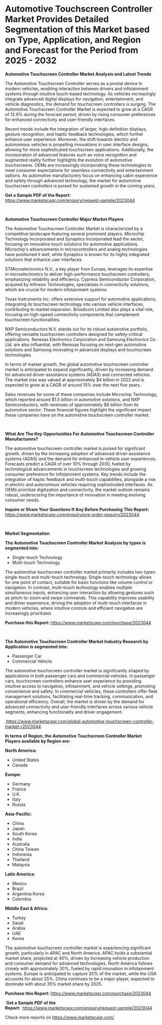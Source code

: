 <p><h1>Automotive Touchscreen Controller Market Provides Detailed Segmentation of this Market based on Type, Application, and Region and Forecast for the Period from 2025 - 2032</h1></p><p><strong>Automotive Touchscreen Controller Market Analysis and Latest Trends</strong></p>
<p><p>The Automotive Touchscreen Controller serves as a pivotal device in modern vehicles, enabling interaction between drivers and infotainment systems through intuitive touch-based technology. As vehicles increasingly integrate advanced digital displays for navigation, entertainment, and vehicle diagnostics, the demand for touchscreen controllers is surging. The Automotive Touchscreen Controller Market is expected to grow at a CAGR of 12.9% during the forecast period, driven by rising consumer preferences for enhanced connectivity and user-friendly interfaces.</p><p>Recent trends include the integration of larger, high-definition displays, gesture recognition, and haptic feedback technologies, which further enhance user experience. Moreover, the shift towards electric and autonomous vehicles is propelling innovations in user interface designs, allowing for more sophisticated touchscreen applications. Additionally, the incorporation of advanced features such as voice recognition and augmented reality further highlights the evolution of automotive touchscreens. OEMs are increasingly incorporating these technologies to meet consumer expectations for seamless connectivity and entertainment options. As automotive manufacturers focus on enhancing cabin experience and safety through advanced technology, the market for automotive touchscreen controllers is poised for sustained growth in the coming years.</p></p>
<p><strong>Get a Sample PDF of the Report:&nbsp;</strong> <a href="https://www.marketscagr.com/enquiry/request-sample/2023044?utm_campaign=3580&utm_medium=2&utm_source=Github&utm_content=ia&utm_term=29032025&utm_id=automotive-touchscreen-controller">https://www.marketscagr.com/enquiry/request-sample/2023044</a></p>
<p>&nbsp;</p>
<p><strong>Automotive Touchscreen Controller Major Market Players</strong></p>
<p><p>The Automotive Touchscreen Controller Market is characterized by a competitive landscape featuring several prominent players. Microchip Technology Incorporated and Synaptics Incorporated lead the sector, focusing on innovative touch solutions for automotive applications. Microchip's advancements in microcontrollers and analog technologies have positioned it well, while Synaptics is known for its highly integrated solutions that enhance user interfaces.</p><p>STMicroelectronics N.V., a key player from Europe, leverages its expertise in microelectronics to deliver high-performance touchscreen controllers, emphasizing reliability and efficiency. Cypress Semiconductor Corporation, acquired by Infineon Technologies, specializes in connectivity solutions, which are crucial for modern infotainment systems.</p><p>Texas Instruments Inc. offers extensive support for automotive applications, integrating its touchscreen technology into various vehicle interfaces, contributing to market expansion. Broadcom Limited also plays a vital role, focusing on high-speed connectivity components that complement touchscreen functionalities.</p><p>NXP Semiconductors N.V. stands out for its robust automotive portfolio, offering versatile touchscreen controllers designed for safety-critical applications. Renesas Electronics Corporation and Samsung Electronics Co. Ltd. are also influential, with Renesas focusing on next-gen automotive solutions and Samsung innovating in advanced displays and touchscreen technologies.</p><p>In terms of market growth, the global automotive touchscreen controller market is anticipated to expand significantly, driven by increasing demand for advanced driver-assistance systems (ADAS) and connected vehicles. The market size was valued at approximately $4 billion in 2022 and is expected to grow at a CAGR of around 10% over the next five years.</p><p>Sales revenues for some of these companies include Microchip Technology, which reported around $1.5 billion in automotive solutions, and NXP Semiconductors, with revenues of approximately $8 billion from its automotive sector. These financial figures highlight the significant impact these companies have on the automotive touchscreen controller market.</p></p>
<p>&nbsp;</p>
<p><strong>What Are The Key Opportunities For Automotive Touchscreen Controller Manufacturers?</strong></p>
<p><p>The automotive touchscreen controller market is poised for significant growth, driven by the increasing adoption of advanced driver-assistance systems (ADAS) and the demand for enhanced in-vehicle user experiences. Forecasts predict a CAGR of over 10% through 2030, fueled by technological advancements in touchscreen technologies and growing consumer preference for infotainment systems. Key trends include the integration of haptic feedback and multi-touch capabilities, alongside a rise in electric and autonomous vehicles requiring sophisticated interfaces. As OEMs prioritize digitization and connectivity, the market outlook remains robust, underscoring the importance of innovation in meeting evolving consumer needs.</p></p>
<p><strong>Inquire or Share Your Questions If Any Before Purchasing This Report:</strong> <a href="https://www.marketscagr.com/enquiry/pre-order-enquiry/2023044?utm_campaign=3580&utm_medium=2&utm_source=Github&utm_content=ia&utm_term=29032025&utm_id=automotive-touchscreen-controller">https://www.marketscagr.com/enquiry/pre-order-enquiry/2023044</a></p>
<p>&nbsp;</p>
<p><strong>Market Segmentation</strong></p>
<p><strong>The Automotive Touchscreen Controller Market Analysis by types is segmented into:</strong></p>
<p><ul><li>Single-touch Technology</li><li>Multi-touch Technology</li></ul></p>
<p><p>The automotive touchscreen controller market primarily includes two types: single-touch and multi-touch technology. Single-touch technology allows for one point of contact, suitable for basic functions like volume control or navigation. In contrast, multi-touch technology enables multiple simultaneous inputs, enhancing user interaction by allowing gestures such as pinch-to-zoom and swipe commands. This capability improves usability and driver experience, driving the adoption of multi-touch interfaces in modern vehicles, where intuitive controls and efficient navigation are increasingly prioritized.</p></p>
<p><strong>Purchase this Report:&nbsp;</strong><a href="https://www.marketscagr.com/purchase/2023044?utm_campaign=3580&utm_medium=2&utm_source=Github&utm_content=ia&utm_term=29032025&utm_id=automotive-touchscreen-controller">https://www.marketscagr.com/purchase/2023044</a></p>
<p>&nbsp;</p>
<p><strong>The Automotive Touchscreen Controller Market Industry Research by Application is segmented into:</strong></p>
<p><ul><li>Passenger Car</li><li>Commercial Vehicle</li></ul></p>
<p><p>The automotive touchscreen controller market is significantly shaped by applications in both passenger cars and commercial vehicles. In passenger cars, touchscreen controllers enhance user experience by providing intuitive access to navigation, infotainment, and vehicle settings, promoting convenience and safety. In commercial vehicles, these controllers offer fleet management solutions, facilitating real-time tracking, communication, and operational efficiency. Overall, the market is driven by the demand for advanced connectivity and user-friendly interfaces across various vehicle segments, enhancing functionality and driver engagement.</p></p>
<p><a href="https://www.marketscagr.com/global-automotive-touchscreen-controller-market-r2023044?utm_campaign=3580&utm_medium=2&utm_source=Github&utm_content=ia&utm_term=29032025&utm_id=automotive-touchscreen-controller">&nbsp;https://www.marketscagr.com/global-automotive-touchscreen-controller-market-r2023044</a></p>
<p><strong>In terms of Region, the Automotive Touchscreen Controller Market Players available by Region are:</strong></p>
<p>
    <p> <strong> North America: </strong>
        <ul>
            <li>United States</li>
            <li>Canada</li>
        </ul>
        </p> 
    <p> <strong> Europe: </strong>
        <ul>
            <li>Germany</li>
            <li>France</li>
            <li>U.K.</li>
            <li>Italy</li>
            <li>Russia</li>
        </ul>
        </p> 
    <p> <strong> Asia-Pacific: </strong>
        <ul>
            <li>China</li>
            <li>Japan</li>
            <li>South Korea</li>
            <li>India</li>
            <li>Australia</li>
            <li>China Taiwan</li>
            <li>Indonesia</li>
            <li>Thailand</li>
            <li>Malaysia</li>
        </ul>
        </p> 
    <p> <strong> Latin America: </strong>
        <ul>
            <li>Mexico</li>
            <li>Brazil</li>
            <li>Argentina Korea</li>
            <li>Colombia</li>
        </ul>
        </p> 
    <p> <strong> Middle East & Africa: </strong>
        <ul>
            <li>Turkey</li>
            <li>Saudi</li>
            <li>Arabia</li>
            <li>UAE</li>
            <li>Korea</li>
        </ul>
    </p>
    </p>
<p><p>The automotive touchscreen controller market is experiencing significant growth, particularly in APAC and North America. APAC holds a substantial market share, projected at 40%, driven by increasing vehicle production and consumer demand for advanced technologies. North America follows closely with approximately 30%, fueled by rapid innovation in infotainment systems. Europe is anticipated to capture 20% of the market, while the USA accounts for about 25%. China continues to be a major player, expected to dominate with about 35% market share by 2025.</p></p>
<p><strong>Purchase this Report: </strong><a href="https://www.marketscagr.com/purchase/2023044?utm_campaign=3580&utm_medium=2&utm_source=Github&utm_content=ia&utm_term=29032025&utm_id=automotive-touchscreen-controller">https://www.marketscagr.com/purchase/2023044</a></p>
<p>&nbsp;<strong>Get a Sample PDF of the Report:&nbsp;&nbsp;</strong><a href="https://www.marketscagr.com/enquiry/request-sample/2023044?utm_campaign=3580&utm_medium=2&utm_source=Github&utm_content=ia&utm_term=29032025&utm_id=automotive-touchscreen-controller">https://www.marketscagr.com/enquiry/request-sample/2023044</a></p>
<p><strong></strong></p>
<p>Check more reports on <a href="https://www.marketscagr.com/?utm_campaign=3580&utm_medium=2&utm_source=Github&utm_content=ia&utm_term=29032025&utm_id=automotive-touchscreen-controller">https://www.marketscagr.com/</a></p>